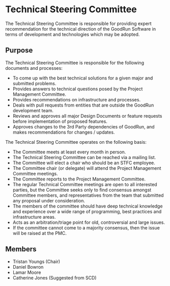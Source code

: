 Technical Steering Committee
============================

The Technical Steering Committee is responsible for providing expert recommendation for the technical direction of the GoodRun Software in terms of development and technologies which may be adopted.

Purpose
-------

The Technical Steering Committee is responsible for the following documents and processes:

 * To come up with the best technical solutions for a given major and submitted problems.
 * Provides answers to technical questions posed by the Project Management Committee.
 * Provides recommendations on infrastructure and processes.
 * Deals with pull requests from entities that are outside the GoodRun development team.
 * Reviews and approves all major Design Documents or feature requests before implementation of proposed features.
 * Approves changes to the 3rd Party dependencies of GoodRun, and makes recommendations  for changes / updates.

The Technical Steering Committee operates on the following basis:

 * The Committee meets at least every month in person.
 * The Technical Steering Committee can be reached via a mailing list.
 * The Committee will elect a chair who should be an STFC employee.
 * The Committee chair (or delegate) will attend the Project Management Committee meetings.
 * The Committee reports to the Project Management Committee.
 * The regular Technical Committee meetings are open to all interested parties, but the Committee seeks only to find consensus amongst Committee members, and representatives from the team that submitted any proposal under consideration.
 * The members of the committee should have deep technical knowledge and experience over a wide range of programming, best practices and infrastructure areas.
 * Acts as an arbitration/triage point for old, controversial and large issues.
 * If the committee cannot come to a majority consensus, then the issue will be raised at the PMC.

Members
-------

 - Tristan Youngs (Chair)
 - Daniel Bowron
 - Lamar Moore
 - Catherine Jones (Suggested from SCD)